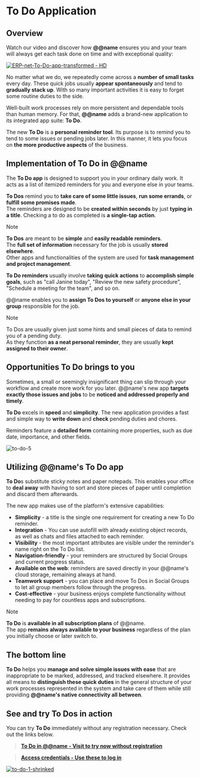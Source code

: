# To Do Application

## Overview

Watch our video and discover how **@@name** ensures you and your team will always get each task done on time and with exceptional quality:  

[![ERP-net-To-Do-app-transformed - HD](https://github.com/k1kolev/info/assets/106669250/69f13f24-e747-47ba-b0b3-350b821e3b7a)](https://www.youtube.com/watch?v=Xdo_ryre-Ik&list=PL-2yF7gWGeLH0l9ODfgAK_mHrgP2rOVsT&index=5)

No matter what we do, we repeatedly come across a **number of small tasks** every day. 
These quick jobs usually **appear spontaneously** and tend to **gradually stack up**. 
With so many important activities it is easy to forget some routine duties to the side. 

Well-built work processes rely on more persistent and dependable tools than human memory. 
For that, **@@name** adds a brand-new application to its integrated app suite: **To Do**.  

The new **To Do** is a **personal reminder tool**. 
Its purpose is to remind you to tend to some issues or pending jobs later. 
In this manner, it lets you focus on **the more productive aspects** of the business.  

## Implementation of To Do in @@name

The **To Do app** is designed to support you in your ordinary daily work. 
It acts as a list of itemized reminders for you and everyone else in your teams.  

**To Dos** remind you to **take care of some little issues**, **run some errands**, or **fulfill some promises made**.  
The reminders are designed to be **created within seconds** by just **typing in a title**. 
Checking a to do as completed is **a single-tap action**.  

> [!NOTE]  
> **To Dos** are meant to be **simple** and **easily readable reminders**.  
> The **full set of information** necessary for the job is usually **stored elsewhere**.  
> Other apps and functionalities of the system are used for **task management and project management**.  

**To Do reminders** usually involve **taking quick actions** to **accomplish simple goals**, such as "call Janine today", "Review the new safety procedure", "Schedule a meeting for the team", and so on.  

@@name enables you to **assign To Dos to yourself** or **anyone else in your group** responsible for the job.  

> [!NOTE]  
> To Dos are usually given just some hints and small pieces of data to remind you of a pending duty.  
> As they function **as a neat personal reminder**, they are usually **kept assigned to their owner**.  

## Opportunities To Do brings to you

Sometimes, a small or seemingly insignificant thing can slip through your workflow and create more work for you later. 
@@name's new app **targets exactly those issues and jobs** to be **noticed and addressed properly and timely**.  

**To Do** excels in **speed** and **simplicity**. 
The new application provides a fast and simple way to **write down** and **check** pending duties and chores. 

Reminders feature a **detailed form** containing more properties, such as due date, importance, and other fields.  

![to-do-5](https://user-images.githubusercontent.com/106669250/206742715-76493b66-3f46-47be-8f5b-9568e227aa52.jpg)

## Utilizing @@name's To Do app

**To Do**s substitute sticky notes and paper notepads. 
This enables your office to **deal away** with having to sort and store pieces of paper until completion and discard them afterwards.  

The new app makes use of the platform's extensive capabilities:  

* **Simplicity** - a title is the single one requirement for creating a new To Do reminder. 
* **Integration** - You can use autofill with already existing object records, as well as chats and files attached to each reminder. 
* **Visibility** - the most important attributes are visible under the reminder's name right on the To Do list. 
*  **Navigation-friendly** - your reminders are structured by Social Groups and current progress status. 
* **Available on the web**: reminders are saved directly in your @@name's cloud storage, remaining always at hand. 
* **Teamwork support** - you can place and move To Dos in Social Groups to let all group members follow through the progress. 
* **Cost-effective** - your business enjoys complete functionality without needing to pay for countless apps and subscriptions.  

> [!NOTE]
> **To Do** is **available in all subscription plans** of @@name.  
> The app **remains always available to your business** regardless of the plan you initially choose or later switch to.  

## The bottom line 

**To Do** helps you **manage and solve simple issues with ease** that are inappropriate to be marked, addressed, and tracked elsewhere. 
It provides all means to **distinguish these quick duties** in the general structure of your work processes represented in the system and take care of them while still providing **@@name's native connectivity all between**.  

## See and try To Dos in action

You can try **To Do** immediately without any registration necessary. 
Check out the links below.  

> **[To Do in @@name - Visit to try now without registration](https://testdb.my.erp.net/cl/groups/Communities_Social_Groups(cc78900f-b0a3-4761-865f-96cdd1927213)?section=todo)**  

> **[Access credentials - Use these to log in](~/information/try-our-system.md)**  

[![to-do-1-shrinked](https://user-images.githubusercontent.com/106669250/206743455-165984ce-b790-4795-b6c0-a28e46192b31.jpg)](https://testdb.my.erp.net/cl/groups/Communities_Social_Groups(cc78900f-b0a3-4761-865f-96cdd1927213)?section=todo)  
